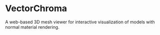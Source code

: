 # VectorChroma
A web-based 3D mesh viewer for interactive visualization of models with normal material rendering.

